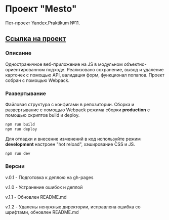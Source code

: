 # Проект "Mesto"
Пет-проект Yandex.Praktikum №11.
## [Ссылка на проект](https://4mnesiac.github.io/Yandex.Praktikum_11)
### Описание
Одностраничное веб-приложение на JS в модульном объектно-ориентированном подходе.
Реализовано сохранение, вывод и удаление карточек с помощью API, валидация форм, функционал попапов.
Проект собран с помощью Webpack.
### Развертывание
Файловая структура с конфигами в репозитории. Сборка и развертывание с помощью Webpack режима сборки **production** с помощью скриптов build и deploy. 
```bash
npm run build
npm run deploy
```
Для отладки и внесение изменений в код используйте режим **development** настроен "hot reload", хэширование CSS и JS.
```bash
npm run dev
```
### Версии
v.0.1 - Подготовка к деплою на gh-pages 

v.1.0 - Устранение ошибок и деплой

v.1.1 - Обновлен README.md

v.1.2 - Удалены ненужные директории, исправлена ошибка со шрифтами, обновлен README.md

